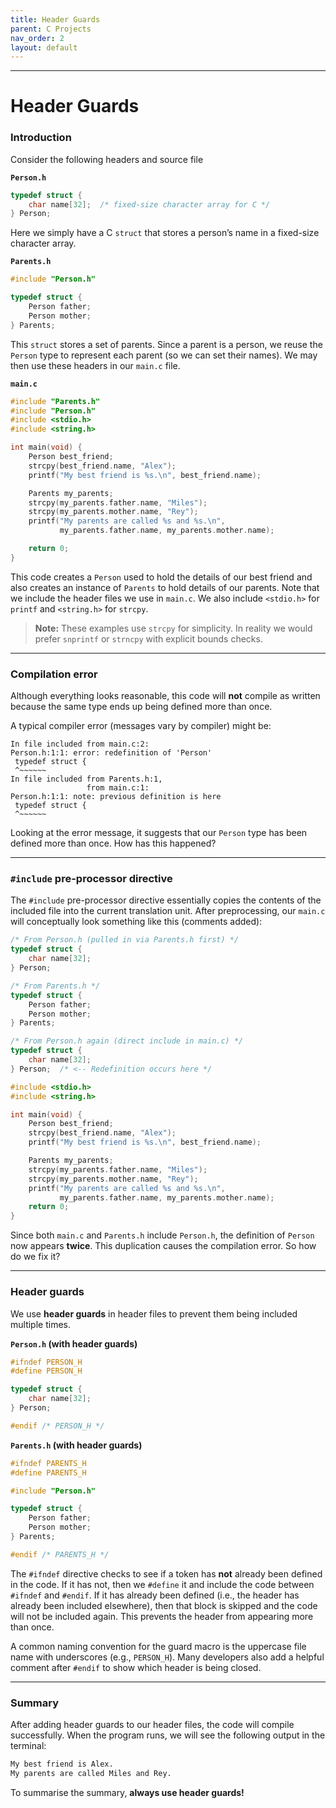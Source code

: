 ```yaml
---
title: Header Guards
parent: C Projects
nav_order: 2
layout: default
---
```



---
# Header Guards

### Introduction

Consider the following headers and source file

**`Person.h`**

```c
typedef struct {
    char name[32];  /* fixed-size character array for C */
} Person;
```

Here we simply have a C `struct` that stores a person’s name in a fixed-size character array.

**`Parents.h`**

```c
#include "Person.h"

typedef struct {
    Person father;
    Person mother;
} Parents;
```

This `struct` stores a set of parents. Since a parent is a person, we reuse the `Person` type to represent each parent (so we can set their names). We may then use these headers in our `main.c` file.

**`main.c`**

```c
#include "Parents.h"
#include "Person.h"
#include <stdio.h>
#include <string.h>

int main(void) {
    Person best_friend;
    strcpy(best_friend.name, "Alex");
    printf("My best friend is %s.\n", best_friend.name);

    Parents my_parents;
    strcpy(my_parents.father.name, "Miles");
    strcpy(my_parents.mother.name, "Rey");
    printf("My parents are called %s and %s.\n",
           my_parents.father.name, my_parents.mother.name);

    return 0;
}
```

This code creates a `Person` used to hold the details of our best friend and also creates an instance of `Parents` to hold details of our parents. Note that we include the header files we use in `main.c`. We also include `<stdio.h>` for `printf` and `<string.h>` for `strcpy`.

> **Note:** These examples use `strcpy` for simplicity. In reality we would prefer `snprintf` or `strncpy` with explicit bounds checks.

---

### Compilation error

Although everything looks reasonable, this code will **not** compile as written because the same type ends up being defined more than once.

A typical compiler error (messages vary by compiler) might be:

```
In file included from main.c:2:
Person.h:1:1: error: redefinition of 'Person'
 typedef struct {
 ^~~~~~~
In file included from Parents.h:1,
                 from main.c:1:
Person.h:1:1: note: previous definition is here
 typedef struct {
 ^~~~~~~
```

Looking at the error message, it suggests that our `Person` type has been defined more than once. How has this happened?

---

### `#include` pre-processor directive

The `#include` pre-processor directive essentially copies the contents of the included file into the current translation unit. After preprocessing, our `main.c` will conceptually look something like this (comments added):

```c
/* From Person.h (pulled in via Parents.h first) */
typedef struct {
    char name[32];
} Person;

/* From Parents.h */
typedef struct {
    Person father;
    Person mother;
} Parents;

/* From Person.h again (direct include in main.c) */
typedef struct {
    char name[32];
} Person;  /* <-- Redefinition occurs here */

#include <stdio.h>
#include <string.h>

int main(void) {
    Person best_friend;
    strcpy(best_friend.name, "Alex");
    printf("My best friend is %s.\n", best_friend.name);

    Parents my_parents;
    strcpy(my_parents.father.name, "Miles");
    strcpy(my_parents.mother.name, "Rey");
    printf("My parents are called %s and %s.\n",
           my_parents.father.name, my_parents.mother.name);
    return 0;
}
```

Since both `main.c` and `Parents.h` include `Person.h`, the definition of `Person` now appears **twice**. This duplication causes the compilation error. So how do we fix it?

---

### Header guards

We use **header guards** in header files to prevent them being included multiple times.

**`Person.h` (with header guards)**

```c
#ifndef PERSON_H
#define PERSON_H

typedef struct {
    char name[32];
} Person;

#endif /* PERSON_H */
```

**`Parents.h` (with header guards)**

```c
#ifndef PARENTS_H
#define PARENTS_H

#include "Person.h"

typedef struct {
    Person father;
    Person mother;
} Parents;

#endif /* PARENTS_H */
```

The `#ifndef` directive checks to see if a token has **not** already been defined in the code. If it has not, then we `#define` it and include the code between `#ifndef` and `#endif`. If it has already been defined (i.e., the header has already been included elsewhere), then that block is skipped and the code will not be included again. This prevents the header from appearing more than once.

A common naming convention for the guard macro is the uppercase file name with underscores (e.g., `PERSON_H`). Many developers also add a helpful comment after `#endif` to show which header is being closed.

---

### Summary

After adding header guards to our header files, the code will compile successfully. When the program runs, we will see the following output in the terminal:

```bash
My best friend is Alex.
My parents are called Miles and Rey.
```

To summarise the summary, **always use header guards!**
